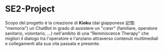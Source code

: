 # SE2-Project

Scopo del progetto è la creazione di **Kioku** (dal giapponese 記憶: "memoria") un ChatBot in grado di assistere un "_carer_" (familiare, operatore sanitario, volontario, ...) nell'ambito di una "Reminiscence Therapy" che migliori il dialogo tra l'operatore e l'anziano attraverso contenuti multimediali e collegamenti alla sua vita passata e presente.
